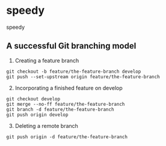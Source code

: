 # speedy
speedy


## A successful Git branching model

1. Creating a feature branch

```
git checkout -b feature/the-feature-branch develop
git push --set-upstream origin feature/the-feature-branch
```

2. Incorporating a finished feature on develop

```
git checkout develop
git merge --no-ff feature/the-feature-branch
git branch -d feature/the-feature-branch
git push origin develop
```

3. Deleting a remote branch

```
git push origin -d feature/the-feature-branch
```